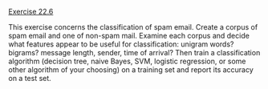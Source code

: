 [Exercise 22.6](ex_6/)

This exercise concerns the classification of spam email.
Create a corpus of spam email and one of non-spam mail. Examine each
corpus and decide what features appear to be useful for classification:
unigram words? bigrams? message length, sender, time of arrival? Then
train a classification algorithm (decision tree, naive Bayes, SVM,
logistic regression, or some other algorithm of your choosing) on a
training set and report its accuracy on a test set.
